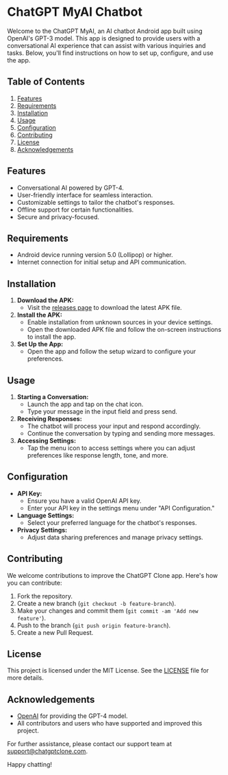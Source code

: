 # ChatGPT MyAI Chatbot
Welcome to the ChatGPT MyAI, an AI chatbot Android app built using OpenAI's GPT-3 model. This app is designed to provide users with a conversational AI experience that can assist with various inquiries and tasks. Below, you'll find instructions on how to set up, configure, and use the app.

## Table of Contents
1. [Features](#features)
2. [Requirements](#requirements)
3. [Installation](#installation)
4. [Usage](#usage)
5. [Configuration](#configuration)
6. [Contributing](#contributing)
7. [License](#license)
8. [Acknowledgements](#acknowledgements)

## Features
- Conversational AI powered by GPT-4.
- User-friendly interface for seamless interaction.
- Customizable settings to tailor the chatbot's responses.
- Offline support for certain functionalities.
- Secure and privacy-focused.

## Requirements
- Android device running version 5.0 (Lollipop) or higher.
- Internet connection for initial setup and API communication.

## Installation
1. **Download the APK:**
   - Visit the [releases page](#) to download the latest APK file.
2. **Install the APK:**
   - Enable installation from unknown sources in your device settings.
   - Open the downloaded APK file and follow the on-screen instructions to install the app.
3. **Set Up the App:**
   - Open the app and follow the setup wizard to configure your preferences.

## Usage
1. **Starting a Conversation:**
   - Launch the app and tap on the chat icon.
   - Type your message in the input field and press send.
2. **Receiving Responses:**
   - The chatbot will process your input and respond accordingly.
   - Continue the conversation by typing and sending more messages.
3. **Accessing Settings:**
   - Tap the menu icon to access settings where you can adjust preferences like response length, tone, and more.

## Configuration
- **API Key:**
  - Ensure you have a valid OpenAI API key.
  - Enter your API key in the settings menu under "API Configuration."
- **Language Settings:**
  - Select your preferred language for the chatbot's responses.
- **Privacy Settings:**
  - Adjust data sharing preferences and manage privacy settings.

## Contributing
We welcome contributions to improve the ChatGPT Clone app. Here's how you can contribute:
1. Fork the repository.
2. Create a new branch (`git checkout -b feature-branch`).
3. Make your changes and commit them (`git commit -am 'Add new feature'`).
4. Push to the branch (`git push origin feature-branch`).
5. Create a new Pull Request.

## License
This project is licensed under the MIT License. See the [LICENSE](LICENSE) file for more details.

## Acknowledgements
- [OpenAI](https://www.openai.com/) for providing the GPT-4 model.
- All contributors and users who have supported and improved this project.

For further assistance, please contact our support team at support@chatgptclone.com.

Happy chatting!
